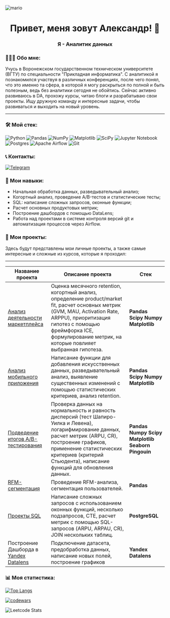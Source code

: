 ![mario](https://user-images.githubusercontent.com/74038190/225813708-98b745f2-7d22-48cf-9150-083f1b00d6c9.gif)

<h1 align="center">Привет, меня зовут Александр! 👋</h1>
<h3 align="center">Я - Аналитик данных</h3>
<h3>👨🏻‍💻 Обо мне:</h3>
<p>Учусь в Воронежском государственном техническом университете (ВГТУ) по специальности "Прикладная информатика". С аналитикой я познакомился участвуя в различных конференциях, после чего понял, что это именно та сфера, в которой я могу раскрыться по полной и быть полезным, ведь без аналитики сегодня не обойтись. Сейчас активно развиваюсь в DA, прохожу курсы, читаю блоги и разрабатываю свои проекты. Ищу дружную команду и интересные задачи, чтобы развиваться и выходить на новый уровень.</p>
<hr>
<h3>🛠️ Мой стек:</h3>

![Python](https://img.shields.io/badge/python-3670A0?style=for-the-badge&logo=python&logoColor=ffdd54) ![Pandas](https://img.shields.io/badge/pandas-%23150458.svg?style=for-the-badge&logo=pandas&logoColor=white) ![NumPy](https://img.shields.io/badge/numpy-%23013243.svg?style=for-the-badge&logo=numpy&logoColor=white) ![Matplotlib](https://img.shields.io/badge/Matplotlib-%23ffffff.svg?style=for-the-badge&logo=Matplotlib&logoColor=black) ![SciPy](https://img.shields.io/badge/SciPy-%230C55A5.svg?style=for-the-badge&logo=scipy&logoColor=%white) ![Jupyter Notebook](https://img.shields.io/badge/jupyter-%23FA0F00.svg?style=for-the-badge&logo=jupyter&logoColor=white) ![Postgres](https://img.shields.io/badge/postgres-%23316192.svg?style=for-the-badge&logo=postgresql&logoColor=white) ![Apache Airflow](https://img.shields.io/badge/Apache%20Airflow-017CEE?style=for-the-badge&logo=Apache%20Airflow&logoColor=white) ![Git](https://img.shields.io/badge/git-%23F05033.svg?style=for-the-badge&logo=git&logoColor=white)

<h3>📞 Контакты:</h3>

[![Telegram](https://img.shields.io/badge/Telegram-2CA5E0?style=for-the-badge&logo=telegram&logoColor=white)](https://t.me/Romnov_A)

<h3>🧠 Мои навыки:</h3>

- Начальная обработка данных, разведывательный анализ;
- Когортный анализ, проведение A/B-тестов и статистические тесты;
- SQL: написание сложных запросов, оконные функции;
- Расчет основных продуктовых метрик;
- Построение дашбордов с помощью DataLens;
- Работа над проектами в системе контроля версий git и автоматизация процессов через Airflow.

<h3>📖 Мои проекты:</h3>

Здесь будут представлены мои личные проекты, а также самые интересные и сложные из курсов, которые я проходил:

-----------------------------------------------------------------------------
|     Название проекта     |          Описание проекта          |    Стек   |
|--------------------------|------------------------------------|-----------|
| [Анализ деятельности маркетплейса](https://github.com/1RsN1/analysis_marketplace) | Оценка месячного retention, когортный анализ, определение product/market fit, расчет основных метрик (GVM, MAU, Activation Rate, ARPPU), приоритизация гипотез с помощью фреймфорка ICE, формулирование метрик, на которые повлияет выбранная гипотеза.| **Pandas Scipy Numpy Matplotlib** |
| [Анализ мобильного приложения](https://github.com/1RsN1/ineffective_experiment) | Написание функции для добавления искусственных данных, разведывательный анализ, выявление существенных изменений с помощью статистических критериев, анализ retention.| **Pandas Scipy Numpy Matplotlib** | 
| [Подведение итогов A/B-тестирования](https://github.com/1RsN1/analysis_AB_test) | Проверка данных на нормальность и равность дисперсий (тест Шапиро-Уилка и Левена), логарифмирование данных, расчет метрик (ARPU, CR), построение графиков, применение статистических критериев (критерий Стьюдента), написание функций для обновления данных. | **Pandas Numpy Scipy Matplotlib Seaborn Pingouin** |
| [RFM-сегментация](https://github.com/1RsN1/RFM_analysis) | Проведение RFM-анализа, сегментация пользователей. | **Pandas** |
| [Проекты SQL](https://github.com/1RsN1/SQL_queries) | Написание сложных запросов с использованием оконных функций, несколько подзапросов, CTE, расчет метрик с помощью SQL-запросов (ARPU, ARPAU, CR), JOIN нескольких таблиц. | **PostgreSQL** |
| Построение Дашборда в [Yandex Datalens](https://datalens.yandex.cloud/qwlkwqcxpat8c-finansovye-pokazateli) | Подключение датасета, предобработка данных, написание новых полей, построение графиков | **Yandex Datalens** |

<h3>📊 Моя статистика:</h3>

[![Top Langs](https://github-readme-stats.vercel.app/api/top-langs/?username=1RsN1&layout=compact)](https://github.com/anuraghazra/github-readme-stats)

[![codewars](https://www.codewars.com/users/_RsN_/badges/large)](https://www.codewars.com/users/_RsN_)

![Leetcode Stats](https://leetcard.jacoblin.cool/1RsN1)
